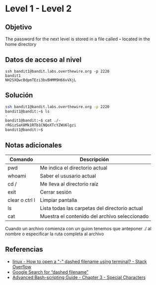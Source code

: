 # Level 1 - Level 2
## Objetivo
The password for the next level is stored in a file called **-** located in the home directory

## Datos de acceso al nivel
```
ssh bandit1@bandit.labs.overthewire.org -p 2220
bandit1
NH2SXQwcBdpmTEzi3bvBHMM9H66vVXjL
```
## Solución
```bash
ssh bandit1@bandit.labs.overthewire.org -p 2220
bandit1@bandit:~$ ls
-
bandit1@bandit:~$ cat ./-
rRGizSaX8Mk1RTb1CNQoXTcYZWU6lgzi
bandit1@bandit:~$
```

## Notas adicionales
|**Comando**|**Descripción**|
|---|---|
|pwd|Me indica el directorio actual|
|whoami|Saber el ususario actual|
|cd /|Me lleva al directorio raíz|
|exit|Cerrar sesión|
|clear o ctrl l|Limpiar pantalla|
|ls|Lista todas las carpetas del directorio actual|
|cat|Muestra el contenido del archivo seleccionado|

Cuando un archivo comienza con un guion tenemos que anteponer ./ al nombre o especificar la ruta completa al archivo
## Referencias
- [linux - How to open a "-" dashed filename using terminal? - Stack Overflow](https://stackoverflow.com/questions/42187323/how-to-open-a-dashed-filename-using-terminal)
- [Google Search for “dashed filename”](https://www.google.com/search?q=dashed+filename)
- [Advanced Bash-scripting Guide - Chapter 3 - Special Characters](http://tldp.org/LDP/abs/html/special-chars.html)
